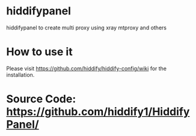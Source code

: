 # hiddifypanel 

 hiddifypanel to create multi proxy using xray mtproxy and others

# How to use it
Please visit https://github.com/hiddify/hiddify-config/wiki for the installation.

# Source Code: https://github.com/hiddify1/HiddifyPanel/
<!--
## Installation

From source:

```bash
git clone https://github.com/hiddify/HiddifyPanel hiddifypanel
cd hiddifypanel
make install
```

From pypi:

```bash
pip install hiddifypanel
```

## Executing

This application has a CLI interface that extends the Flask CLI.

Just run:

```bash
$ hiddifypanel
```

or

```bash
$ python -m hiddifypanel
```

To see the help message and usage instructions.

## First run

```bash
hiddifypanel init-db   # run once
echo localhost:9000/$(hiddifypanel admin-path)
hiddifypanel run
```


> **Note**: You can also use `flask run` to run the application.

-->
